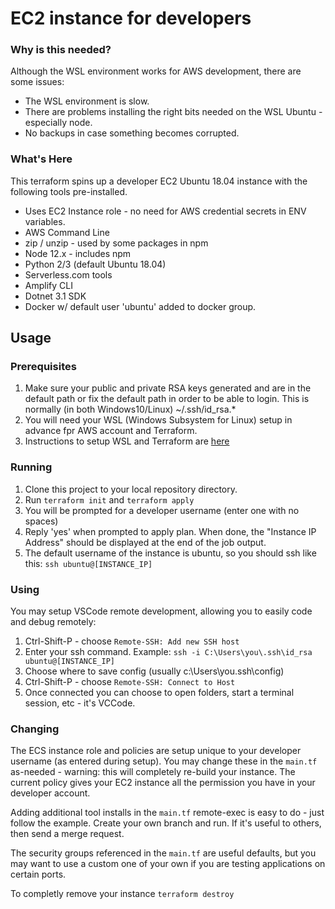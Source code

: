 # EC2 instance for developers

### Why is this needed?
Although the WSL environment works for AWS development, there are some issues:
* The WSL environment is slow.
* There are problems installing the right bits needed on the WSL Ubuntu - especially node.
* No backups in case something becomes corrupted.

### What's Here
This terraform spins up a developer EC2 Ubuntu 18.04 instance with the following tools pre-installed.
* Uses EC2 Instance role - no need for AWS credential secrets in ENV variables.
* AWS Command Line
* zip / unzip - used by some packages in npm
* Node 12.x - includes npm
* Python 2/3 (default Ubuntu 18.04)
* Serverless.com tools
* Amplify CLI
* Dotnet 3.1 SDK
* Docker w/ default user 'ubuntu' added to docker group.

## Usage

### Prerequisites
1. Make sure your public and private RSA keys generated and are in the default path or fix the default path in order to be able to login. This is normally (in both Windows10/Linux) ~/.ssh/id_rsa.*
2. You will need your WSL (Windows Subsystem for Linux) setup in advance fpr AWS account and Terraform.
3. Instructions to setup WSL and Terraform are [here](https://parametric.atlassian.net/wiki/spaces/CN/pages/882507986/Using+Terraform)

### Running
1. Clone this project to your local repository directory.
2. Run `terraform init` and `terraform apply`
3. You will be prompted for a developer username (enter one with no spaces)
4. Reply 'yes' when prompted to apply plan. When done, the "Instance IP Address" should be displayed at the end of the job output.
5. The default username of the instance is ubuntu, so you should ssh like this:
```ssh ubuntu@[INSTANCE_IP] ```

### Using
You may setup VSCode remote development, allowing you to easily code and debug remotely:
1. Ctrl-Shift-P - choose `Remote-SSH: Add new SSH host`
2. Enter your ssh command. Example: `ssh -i C:\Users\you\.ssh\id_rsa ubuntu@[INSTANCE_IP]`
3. Choose where to save config (usually c:\Users\you\.ssh\config)
4. Ctrl-Shift-P - choose `Remote-SSH: Connect to Host`
5. Once connected you can choose to open folders, start a terminal session, etc - it's VCCode.

### Changing
The ECS instance role and policies are setup unique to your developer username (as entered during setup). You may change these in the `main.tf` as-needed - warning: this will completely re-build your instance. The current policy gives your EC2 instance all the permission you have in your developer account.

Adding additional tool installs in the `main.tf` remote-exec is easy to do - just follow the example. Create your own branch and run. If it's useful to others, then send a merge request.

The security groups referenced in the `main.tf` are useful defaults, but you may want to use a custom one of your own if you are testing applications on certain ports.

To completly remove your instance `terraform destroy`



